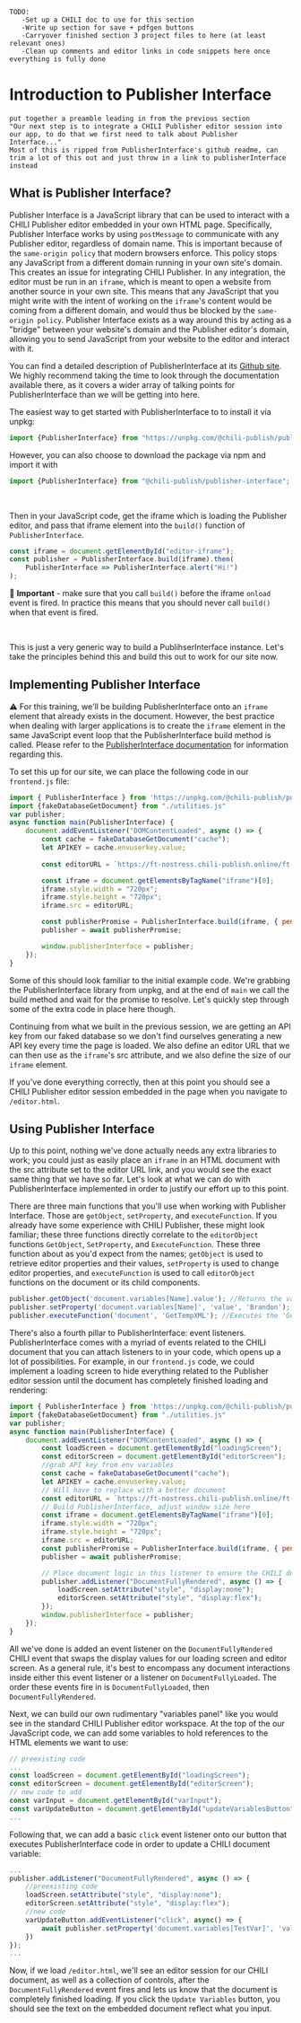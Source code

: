  ```
 TODO:
    -Set up a CHILI doc to use for this section
    -Write up section for save + pdfgen buttons
    -Carryover finished section 3 project files to here (at least relevant ones)
    -Clean up comments and editor links in code snippets here once everything is fully done
 ```
 
 # Introduction to Publisher Interface
 ```
 put together a preamble leading in from the previous section
 "Our next step is to integrate a CHILI Publisher editor session into our app, to do that we first need to talk about Publisher Interface..."
 Most of this is ripped from PublisherInterface's github readme, can trim a lot of this out and just throw in a link to publisherInterface instead
 ```
 ## What is Publisher Interface?
 Publisher Interface is a JavaScript library that can be used to interact with a CHILI Publisher editor embedded in your own HTML page. Specifically, Publisher Interface works by using `postMessage` to communicate with any Publisher editor, regardless of domain name. This is important because of the `same-origin policy` that modern browsers enforce. This policy stops any JavaScript from a different domain running in your own site's domain. This creates an issue for integrating CHILI Publisher. In any integration, the editor must be run in an `iframe`, which is meant to open a website from another source in your own site. This means that any JavaScript that you might write with the intent of working on the `iframe`'s content would be coming from a different domain, and would thus be blocked by the `same-origin policy`. Publisher Interface exists as a way around this by acting as a "bridge" between your website's domain and the Publisher editor's domain, allowing you to send JavaScript from your website to the editor and interact with it.

 You can find a detailed description of PublisherInterface at its [Github site](https://github.com/chili-publish/publisher-interface). We highly recommend taking the time to look through the documentation available there, as it covers a wider array of talking points for PublisherInterface than we will be getting into here.

 The easiest way to get started with PublisherInterface to to install it via unpkg:

```javascript
import {PublisherInterface} from "https://unpkg.com/@chili-publish/publisher-interface@latest/dist/PublisherInterface.min.js";
```

However, you can also choose to download the package via npm and import it with
```javascript
import {PublisherInterface} from "@chili-publish/publisher-interface";
```

<br/>

Then in your JavaScript code, get the iframe which is loading the Publisher editor, and pass that iframe element into the `build()` function of `PublisherInterface`.

```javascript
const iframe = document.getElementById("editor-iframe");
const publisher = PublisherInterface.build(iframe).then(
    PublisherInterface => PublisherInterface.alert("Hi!")
);
```

🚨 **Important** - make sure that you call `build()` before the iframe `onload` event is fired. In practice this means that you should never call `build()` when that event is fired.

<br/>

This is just a very generic way to build a PublihserInterface instance. Let's take the principles behind this and build this out to work for our site now.

## Implementing Publisher Interface

⚠️ For this training, we'll be building PublisherInterface onto an `iframe` element that already exists in the document. However, the best practice when dealing with larger applications is to create the `iframe` element in the same JavaScript event loop that the PublisherInterface build method is called. Please refer to the [PublisherInterface documentation](https://github.com/chili-publish/publisher-interface) for information regarding this.

To set this up for our site, we can place the following code in our `frontend.js` file:
```javascript
import { PublisherInterface } from 'https://unpkg.com/@chili-publish/publisher-interface@latest/dist/PublisherInterface.min.js';
import {fakeDatabaseGetDocument} from "./utilities.js"
var publisher;
async function main(PublisherInterface) {
    document.addEventListener("DOMContentLoaded", async () => {
        const cache = fakeDatabaseGetDocument("cache");
        let APIKEY = cache.envuserkey.value;
        
        const editorURL = `https://ft-nostress.chili-publish.online/ft-nostress/editor_html.aspx?doc=ac78a63b-f0f3-4b7f-b7e9-066e26ad9f2d&apiKey=${APIKEY}&fullWS=false`;

        const iframe = document.getElementsByTagName("iframe")[0];
        iframe.style.width = "720px";
        iframe.style.height = "720px";
        iframe.src = editorURL;

        const publisherPromise = PublisherInterface.build(iframe, { penpalDebug: true });
        publisher = await publisherPromise;

        window.publisherInterface = publisher;
    });
}
```

Some of this should look familiar to the initial example code. We're grabbing the PublisherInterface library from unpkg, and at the end of `main` we call the build method and wait for the promise to resolve. Let's quickly step through some of the extra code in place here though.

Continuing from what we built in the previous session, we are getting an API key from our faked database so we don't find ourselves generating a new API key every time the page is loaded. We also define an editor URL that we can then use as the `iframe`'s src attribute, and we also define the size of our `iframe` element.

If you've done everything correctly, then at this point you should see a CHILI Publisher editor session embedded in the page when you navigate to `/editor.html`. 

## Using Publisher Interface
Up to this point, nothing we've done actually needs any extra libraries to work; you could just as easily place an `iframe` in an HTML document with the src attribute set to the editor URL link, and you would see the exact same thing that we have so far. Let's look at what we can do with PublisherInterface implemented in order to justify our effort up to this point.


There are three main functions that you'll use when working with Publisher Interface. Those are `getObject`, `setProperty`, and `executeFunction`. If you already have some experience with CHILI Publisher, these might look familiar; these three functions directly correlate to the `editorObject` functions `GetObject`, `SetProperty`, and `ExecuteFunction`. These three function about as you'd expect from the names; `getObject` is used to retrieve editor properties and their values, `setProperty` is used to change editor properties, and `executeFunction` is used to call `editorObject` functions on the document or its child components.
```javascript
publisher.getObject('document.variables[Name].value'); //Returns the value of the 'Name' variable in a document
publisher.setProperty('document.variables[Name]', 'value', 'Brandon'); //Sets the value of the 'Name' variable in a document to 'Brandon'
publisher.executeFunction('document', 'GetTempXML'); //Executes the 'GetTempXML' function on a document
```

There's also a fourth pillar to PublisherInterface: event listeners. PublisherInterface comes with a myriad of events related to the CHILI document that you can attach listeners to in your code, which opens up a lot of possibilities. For example, in our `frontend.js` code, we could implement a loading screen to hide everything related to the Publisher editor session until the document has completely finished loading and rendering:
```javascript
import { PublisherInterface } from 'https://unpkg.com/@chili-publish/publisher-interface@latest/dist/PublisherInterface.min.js';
import {fakeDatabaseGetDocument} from "./utilities.js"
var publisher;
async function main(PublisherInterface) {
    document.addEventListener("DOMContentLoaded", async () => {
        const loadScreen = document.getElementById("loadingScreen");
        const editorScreen = document.getElementById("editorScreen");
        //grab API key from env variables
        const cache = fakeDatabaseGetDocument("cache");
        let APIKEY = cache.envuserkey.value;
        // Will have to replace with a better document
        const editorURL = `https://ft-nostress.chili-publish.online/ft-nostress/editor_html.aspx?doc=ac78a63b-f0f3-4b7f-b7e9-066e26ad9f2d&apiKey=${APIKEY}&fullWS=false`;
        // Build PublisherInterface, adjust window size here
        const iframe = document.getElementsByTagName("iframe")[0];
        iframe.style.width = "720px";
        iframe.style.height = "720px";
        iframe.src = editorURL;
        const publisherPromise = PublisherInterface.build(iframe, { penpalDebug: true });
        publisher = await publisherPromise;

        // Place document logic in this listener to ensure the CHILI document is fully loaded and rendered before trying any operations
        publisher.addListener("DocumentFullyRendered", async () => {
            loadScreen.setAttribute("style", "display:none");
            editorScreen.setAttribute("style", "display:flex");
        });
        window.publisherInterface = publisher;
    });
}
```
All we've done is added an event listener on the `DocumentFullyRendered` CHILI event that swaps the display values for our loading screen and editor screen. As a general rule, it's best to encompass any document interactions inside either this event listener or a listener on `DocumentFullyLoaded`. The order these events fire in is `DocumentFullyLoaded`, then `DocumentFullyRendered`.

Next, we can build our own rudimentary "variables panel" like you would see in the standard CHILI Publisher editor workspace. At the top of the our JavaScript code, we can add some variables to hold references to the HTML elements we want to use:
```javascript
// preexisting code
...
const loadScreen = document.getElementById("loadingScreen");
const editorScreen = document.getElementById("editorScreen");
// new code to add
const varInput = document.getElementById("varInput");
const varUpdateButton = document.getElementById("updateVariablesButton");
...
```
Following that, we can add a basic `click` event listener onto our button that executes PublisherInterface code in order to update a CHILI document variable:
```javascript
...
publisher.addListener("DocumentFullyRendered", async () => {
    //preexisting code
    loadScreen.setAttribute("style", "display:none");
    editorScreen.setAttribute("style", "display:flex");
    //new code
    varUpdateButton.addEventListener("click", async() => {
        await publisher.setProperty('document.variables[TestVar]', 'value', varInput.value);
    })
});
...
```

Now, if we load `/editor.html`, we'll see an editor session for our CHILI document, as well as a collection of controls, after the `DocumentFullyRendered` event fires and lets us know that the document is completely finished loading. If you click the `Update Variables` button, you should see the text on the embedded document reflect what you input.